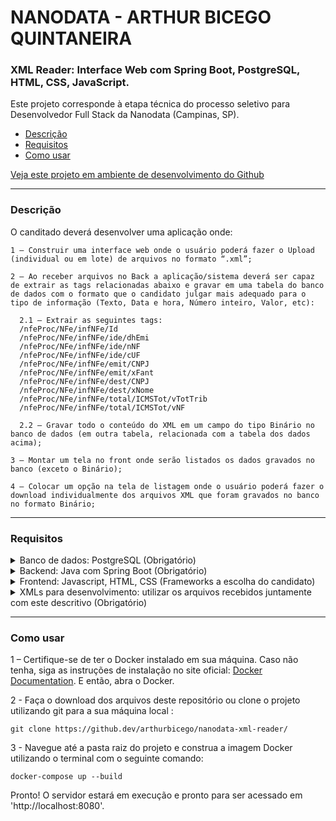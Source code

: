 # NANODATA - ARTHUR BICEGO QUINTANEIRA

### XML Reader: Interface Web com Spring Boot, PostgreSQL, HTML, CSS, JavaScript.

Este projeto corresponde à etapa técnica do processo seletivo para Desenvolvedor Full Stack da Nanodata (Campinas, SP).

- [Descrição](#descrição)
- [Requisitos](#requisitos)
- [Como usar](#como-usar)

[Veja este projeto em ambiente de desenvolvimento do Github](https://github.dev/arthurbicego/nanodata-xml-reader/)

---

### Descrição

O canditado deverá desenvolver uma aplicação onde:

```
1 – Construir uma interface web onde o usuário poderá fazer o Upload (individual ou em lote) de arquivos no formato “.xml”;
```

```
2 – Ao receber arquivos no Back a aplicação/sistema deverá ser capaz de extrair as tags relacionadas abaixo e gravar em uma tabela do banco de dados com o formato que o candidato julgar mais adequado para o tipo de informação (Texto, Data e hora, Número inteiro, Valor, etc):

  2.1 – Extrair as seguintes tags:
  /nfeProc/NFe/infNFe/Id
  /nfeProc/NFe/infNFe/ide/dhEmi
  /nfeProc/NFe/infNFe/ide/nNF
  /nfeProc/NFe/infNFe/ide/cUF
  /nfeProc/NFe/infNFe/emit/CNPJ
  /nfeProc/NFe/infNFe/emit/xFant
  /nfeProc/NFe/infNFe/dest/CNPJ
  /nfeProc/NFe/infNFe/dest/xNome
  /nfeProc/NFe/infNFe/total/ICMSTot/vTotTrib
  /nfeProc/NFe/infNFe/total/ICMSTot/vNF

  2.2 – Gravar todo o conteúdo do XML em um campo do tipo Binário no banco de dados (em outra tabela, relacionada com a tabela dos dados acima);
```

```
3 – Montar um tela no front onde serão listados os dados gravados no banco (exceto o Binário);
```

```
4 – Colocar um opção na tela de listagem onde o usuário poderá fazer o download individualmente dos arquivos XML que foram gravados no banco no formato Binário;
```

---

### Requisitos

<details>
  <summary>Banco de dados: PostgreSQL (Obrigatório)</summary>

```java
(insert code here)
```

</details>
<details>
  <summary>Backend: Java com Spring Boot (Obrigatório)</summary>

```java
(insert code here)
```

</details>
<details>
  <summary>Frontend: Javascript, HTML, CSS (Frameworks a escolha do candidato)</summary>

```html
HTML: (insert code here)
```

```css
css: (insert code here);
```

```javascript
Javascript:
(insert code here)
```

</details>
<details>
  <summary>XMLs para desenvolvimento: utilizar os arquivos recebidos juntamente com este descritivo (Obrigatório)</summary>

```java
(insert code here)
```

</details>

---

### Como usar

1 – Certifique-se de ter o Docker instalado em sua máquina. Caso não tenha, siga as instruções de instalação no site oficial: [Docker Documentation](https://docs.docker.com/get-docker/). E então, abra o Docker.

2 - Faça o download dos arquivos deste repositório ou clone o projeto utilizando git para a sua máquina local :

```
git clone https://github.dev/arthurbicego/nanodata-xml-reader/
```

3 - Navegue até a pasta raiz do projeto e construa a imagem Docker utilizando o terminal com o seguinte comando:

```
docker-compose up --build
```

Pronto! O servidor estará em execução e pronto para ser acessado em 'http://localhost:8080'.
